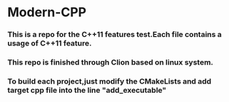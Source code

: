 # Modern-CPP
### This is a repo for the C++11 features test.Each file contains a usage of C++11 feature.
### This repo is finished through Clion based on linux system.
### To build each project,just modify the CMakeLists and add target cpp file into the line "add_executable"
